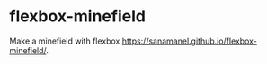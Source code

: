 # flexbox-minefield
Make a minefield  with flexbox
 https://sanamanel.github.io/flexbox-minefield/.
